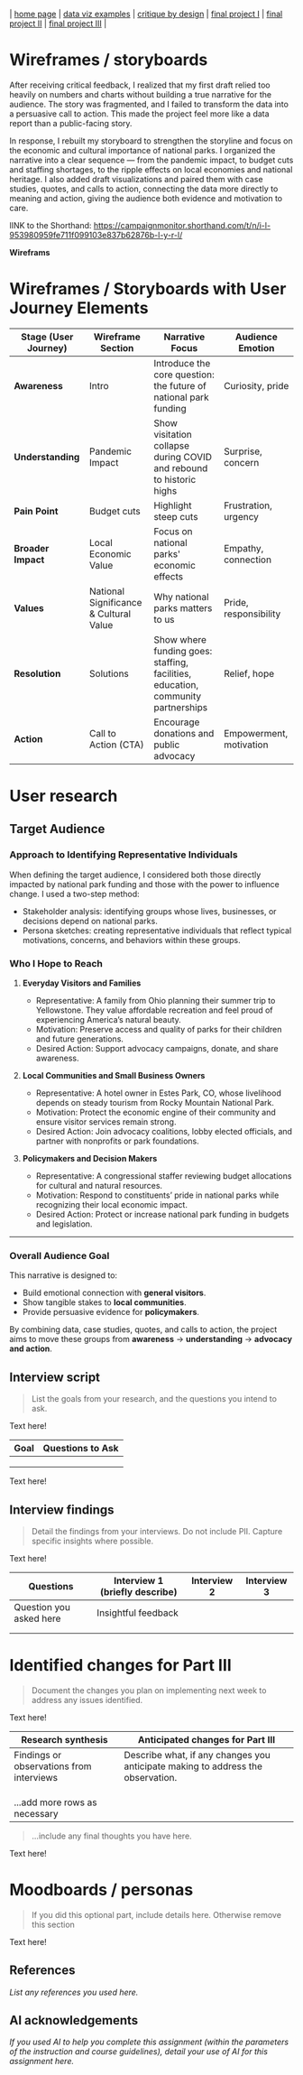 | [home page](https://cmustudent.github.io/tswd-portfolio-templates/) | [data viz examples](dataviz-examples) | [critique by design](critique-by-design) | [final project I](final-project-part-one) | [final project II](final-project-part-two) | [final project III](final-project-part-three) |

# Wireframes / storyboards

After receiving critical feedback, I realized that my first draft relied too heavily on numbers and charts without building a true narrative for the audience. The story was fragmented, and I failed to transform the data into a persuasive call to action. This made the project feel more like a data report than a public-facing story.

In response, I rebuilt my storyboard to strengthen the storyline and focus on the economic and cultural importance of national parks. I organized the narrative into a clear sequence — from the pandemic impact, to budget cuts and staffing shortages, to the ripple effects on local economies and national heritage. I also added draft visualizations and paired them with case studies, quotes, and calls to action, connecting the data more directly to meaning and action, giving the audience both evidence and motivation to care.

lINK to the Shorthand: https://campaignmonitor.shorthand.com/t/n/i-l-953980959fe711f099103e837b62876b-l-y-r-l/

**Wireframs**
# Wireframes / Storyboards with User Journey Elements

| Stage (User Journey)     | Wireframe Section                        | Narrative Focus                                                                 | Audience Emotion  |
|--------------------------|------------------------------------------|---------------------------------------------------------------------------------|-----------------------------|
| **Awareness**            |  Intro                        | Introduce the core question: the future of national park funding                | Curiosity, pride            |
| **Understanding**        |  Pandemic Impact                      | Show visitation collapse during COVID and rebound to historic highs             | Surprise, concern           |
| **Pain Point** |  Budget cuts             | Highlight steep cuts               | Frustration, urgency        |
| **Broader Impact**       |  Local Economic Value                  | Focus on national parks' economic effects | Empathy, connection         |
| **Values**    |  National Significance & Cultural Value | Why national parks matters to us  | Pride, responsibility       |
| **Resolution**           |  Solutions               | Show where funding goes: staffing, facilities, education, community partnerships | Relief, hope                |
| **Action**               |  Call to Action (CTA)                  | Encourage donations and public advocacy                                         | Empowerment, motivation     |



# User research 

## Target Audience  

### Approach to Identifying Representative Individuals  
When defining the target audience, I considered both those directly impacted by national park funding and those with the power to influence change. I used a two-step method:  
- Stakeholder analysis: identifying groups whose lives, businesses, or decisions depend on national parks.  
- Persona sketches: creating representative individuals that reflect typical motivations, concerns, and behaviors within these groups.  

### Who I Hope to Reach  

1. **Everyday Visitors and Families**  
   - Representative: A family from Ohio planning their summer trip to Yellowstone. They value affordable recreation and feel proud of experiencing America’s natural beauty.  
   - Motivation: Preserve access and quality of parks for their children and future generations.  
   - Desired Action: Support advocacy campaigns, donate, and share awareness.  

2. **Local Communities and Small Business Owners**  
   - Representative: A hotel owner in Estes Park, CO, whose livelihood depends on steady tourism from Rocky Mountain National Park.  
   - Motivation: Protect the economic engine of their community and ensure visitor services remain strong.  
   - Desired Action: Join advocacy coalitions, lobby elected officials, and partner with nonprofits or park foundations.  

3. **Policymakers and Decision Makers**  
   - Representative: A congressional staffer reviewing budget allocations for cultural and natural resources.  
   - Motivation: Respond to constituents’ pride in national parks while recognizing their local economic impact.  
   - Desired Action: Protect or increase national park funding in budgets and legislation.  

---

### Overall Audience Goal  
This narrative is designed to:  
- Build emotional connection with **general visitors**.  
- Show tangible stakes to **local communities**.  
- Provide persuasive evidence for **policymakers**.  

By combining data, case studies, quotes, and calls to action, the project aims to move these groups from **awareness** → **understanding** → **advocacy and action**.  


## Interview script
> List the goals from your research, and the questions you intend to ask. 

Text here!

| Goal | Questions to Ask |
|------|------------------|
|      |                  |
|      |                  |
|      |                  |


Text here!

## Interview findings
> Detail the findings from your interviews.  Do not include PII.  Capture specific insights where possible.

Text here!

| Questions               | Interview 1 (briefly describe) | Interview 2 | Interview 3 |
|-------------------------|--------------------------------|-------------|-------------|
| Question you asked here | Insightful feedback            |             |             |
|                         |                                |             |             |
|                         |                                |             |             |


# Identified changes for Part III
> Document the changes you plan on implementing next week to address any issues identified.  

Text here!

| Research synthesis                       | Anticipated changes for Part III                                                |
|------------------------------------------|---------------------------------------------------------------------------------|
| Findings or observations from interviews | Describe what, if any changes you anticipate making to address the observation. |
|                                          |                                                                                 |
|                                          |                                                                                 |
|                                          |                                                                                 |
| ...add more rows as necessary            |                                                                                 |

> ...include any final thoughts you have here. 

Text here!

# Moodboards / personas
> If you did this optional part, include details here.  Otherwise remove this section

Text here!

## References
_List any references you used here._

## AI acknowledgements
_If you used AI to help you complete this assignment (within the parameters of the instruction and course guidelines), detail your use of AI for this assignment here._

